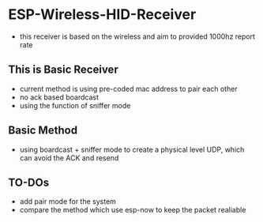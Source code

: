 # ESP-Wireless-HID-Receiver
+ this receiver is based on the wireless and aim to provided 1000hz report rate
## This is Basic Receiver
+ current method is using pre-coded mac address to pair each other
+ no ack based boardcast
+ using the function of sniffer mode
## Basic Method
+ using boardcast + sniffer mode to create a physical level UDP, which can avoid the ACK and resend
## TO-DOs
+ add pair mode for the system
+ compare the method which use esp-now to keep the packet realiable